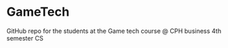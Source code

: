 GameTech
========

GitHub repo for the students at the Game tech course @ CPH business 4th semester CS 
